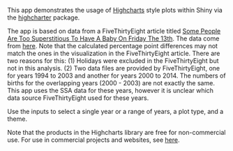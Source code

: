 This app demonstrates the usage of [Highcharts](http://www.highcharts.com/) style plots within Shiny via the [highcharter](http://jkunst.com/highcharter/) package.

The app is based on data from a FiveThirtyEight article titled [Some People Are Too Superstitious To Have A Baby On Friday The 13th](http://fivethirtyeight.com/features/some-people-are-too-superstitious-to-have-a-baby-on-friday-the-13th/). The data come from [here](https://github.com/fivethirtyeight/data/tree/master/births). Note that the calculated percentage point differences may not match the ones in the visualization in the FiveThirtyEight article. There are two reasons for this: (1) Holidays were excluded in the FiveThirtyEight but not in this analysis. (2) Two data files are provided by FiveThirtyEight, one for years 1994 to 2003 and another for years 2000 to 2014. The numbers of births for the overlapping years (2000 - 2003) are not exactly the same. This app uses the SSA data for these years, however it is unclear which data source FiveThirtyEight used for these years.

Use the inputs to select a single year or a range of years, a plot type, and a theme.

Note that the products in the Highcharts library are free for non-commercial use. For use in commercial projects and websites, see [here](https://shop.highsoft.com/).
